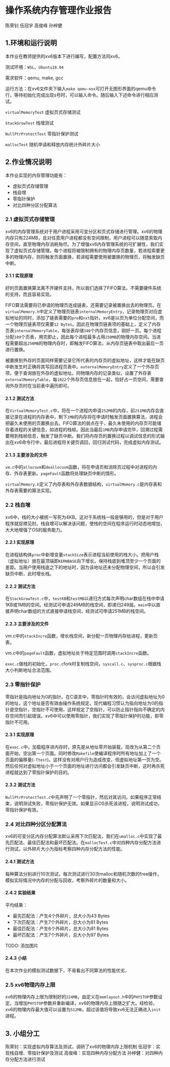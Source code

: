 # 操作系统内存管理作业报告
陈荣钊 伍冠宇 高俊峰 孙梓健

## 1.环境和运行说明
本作业在教师提供的xv6版本下进行编写，配置方法同xv6。

测试环境：`WSL`、`Ubuntu18.04`

需求软件：qemu, make, gcc

运行方法：在xv6文件夹下输入`make qemu-nox`可打开无图形界面的qemu命令行，等待初始化完成出现`$`号时，可以输入命令。随后输入下述命令进行相应测试。

`virtualMemoryTest`     虚拟页式存储测试

`StackGrowTest`         栈增测试

`NullPtrProtectTest`    零指针保护测试

`mallocTest`            随机申请和释放内存统计外碎片大小

## 2.作业情况说明
本作业实现的内存管理功能有：
- 虚拟页式存储管理
- 栈自增
- 零指针保护
- 对比四种分区分配算法

### 2.1 虚拟页式存储管理
xv6的内存管理系统对于用户进程采用可变分区和页式存储进行管理。xv6的物理内存只有224MB，且对任意用户进程都没有空间限制，用户进程可以随意索取内存空间，直至物理内存消耗殆尽。为了增强xv6内存管理系统的可扩展性，我们实现了虚拟页式存储管理。每个进程将被限制拥有的物理内存页数量，若进程索要更多的物理内存，则将触发页面置换，若进程需要使用被置换的物理页，将触发缺页中断。

#### 2.1.1 实现原理
好的页面置换算法离不开硬件支持，所以我们选择了FIFO算法，不需要硬件系统的支持，而且容易实现。

FIFO算法需要将已申请的物理页连成链表，还需要记录被置换出去的物理页。在`virtualMemory.h`中定义了物理页链表`internalMemoryEntry`，记录物理页对应虚拟地址的同时，添加了链表需要的`pre`和`nxt`指针。xv6是以页为单位分配空间，而一个物理页链表项仅需要`12 Bytes`。因此在物理页链表项的基础上，定义了内存页表`internalMemoryTable`，每张表存储`340`个内存页信息，刚好一页。每个进程分配`189`个页表，用完即止，因此每个进程最多占用`250MB`的物理内存空间。当进程需要超出`250MB`的物理内存时，即触发FIFO算法，从内存页链表中取出最后一页进行置换。

被置换到外存的页面同样需要记录它所代表的内存页的虚拟地址，这样才能在缺页中断发生时正确将其写回进程页表中。`externalMemoryEntry`定义了一个外存页项，便于查询放在外存的虚拟地址。同物理内存的记录类似，设置了外存表`externalMemoryTable`，每`1022`个外存页信息放在一起，恰好占一页空间，需要查询外存页时在当前表中遍历即可。

#### 2.1.2 测试方法
在`VirtualMemoryTest.c`中，将在一个进程内申请`252MB`的内存，前`251MB`内存会直接记录在进程的内存表中，剩下`1MB`的内存将在申请时触发页面置换算法，进程会把最久未使用的页置换出去。FIFO算法的弱点在于，最久未使用的内存页可能储存着进程的关键信息，如进程的栈帧。因此当最后`1MB`内存申请完毕，回溯过程需要用到栈帧信息，触发了缺页中断。我们将内存页的置换过程以调试信息的形式输出在xv6命令行中，最后进程将关键页调回，回归测试代码，完成虚拟内存测试。

#### 2.1.3 主要涉及的文件
`vm.c`中的`allocuvm`和`deallocuvm`函数，将在申请页和消除页过程中对进程的内存、外存表更新。`pageFault`函数将处理缺页中断的情形。

`virtualMemory.h`定义了内存表和外存表数据结构，`virtualMemory.c`是内存表和外存表需要的算法实现。

### 2.2 栈自增
xv6中，栈的大小被统一写死为4KB。这对于系统栈一般是够用的，但是对于用户程序就捉襟见肘。栈自增可以解决该问题，使栈的空间在程序运行时动态地增加，大大地增强了OS的服务能力。

#### 2.2.1 实现原理
在进程结构体`proc`中新增变量`stackSize`表示进程当前使用的栈大小。把用户栈（虚拟地址）放在最顶端即`KERNBASE`向下增长。保持栈底到堆顶至少一个页面的差距。当用户使用栈底之下的地址时，因为该地址还未分配物理空间，所以会引发缺页中断，此时增长栈。

#### 2.2.2 测试方法
在`StackGrowTest.c`中，`testKB`和`testMB`以递归方式每次声明char数组在栈中申请1KB或1MB的空间。经测试可申请249MB的栈空间，即递归249层。`main`中以直接声明char数组的方式直接申请栈空间，经测试可申请251MB的栈空间。

#### 2.2.3 主要涉及的文件
vm.c中的`stackIncre`函数，增长栈空间，新分配一页物理内存给进程，更新页表。

vm.c中的`pageFault`函数，虚拟地址处于特定范围时调用`stackIncre`函数。

`exec.c`做栈的初始化，`proc.c`fork时复制栈空间，`syscall.c`、`sysproc.c`根据栈大小判断地址合法范围。

### 2.3 零指针保护
零指针是指向地址为0的指针。在C语言中，零指针时有效的，会访问虚拟地址为0的地址，这个地址是否有效由操作系统规定。现代编程习惯认为指向地址为0的指针是空指针，空指针不可使用，这样规定了空指针，可以防止指针指向不确定的内存空间而引起错误。xv6中可以使用零指针，我们实现了零指针保护的功能，即零指针不可用。

#### 2.3.1 实现原理
在`exec.c`中，加载程序进内存时，原先是从地址零开始装载，现改为从第二个页面开始，空出第一个页面。同时修改`Makefile`使编译程序时所有地址加上了一个页面的偏移量(`-Ttest`)。这样没有对用户行为造成改变，但虚拟地址第一页为空。然后任何对虚拟地址小于一个页面的地址进行访问都会引发缺页中断，这时再杀死进程就达到了零指针保护的目的。

#### 2.3.2 测试方法
`NullPtrProtectTest.c`中先声明了一个零指针，然后对其访问。如果程序正常结束，说明测试失败，零指针保护无效。如果显示OS杀死该进程，说明测试成功，零指针保护有效。`

### 2.4 对比四种分区分配算法

xv6的可变分区内存分配算法默认采用下次匹配法，我们在`umalloc.c`中实现了最先匹配法、最佳匹配法和最坏匹配法。在`mallocTest.c`中对四种内存分配方法进行测试，以外碎片大小为指标考察四种内存分配方法的性能。

#### 2.4.1 测试方法

每种算法分别进行10次测试，每次测试进行30次malloc和随机次数的free操作，模拟实际情况中内存的分配与回收，考察外碎片的数量和大小。

#### 2.4.2 实验结果

平均结果：
+ 最先匹配法：产生4个外碎片，总大小为43 Bytes
+ 下次匹配法：产生7个外碎片，总大小为81 Bytes
+ 最佳匹配法：产生6个外碎片，总大小为81 Bytes
+ 最坏匹配法：产生7个外碎片，总大小为97 Bytes

TODO: 添加图片

#### 2.4.3 小结

在本次作业的模拟测试数据下，不易看出不同算法的性能优劣，

### 2.5 xv6物理内存上限
xv6的物理内存上限为限制好的`224MB`，由定义在`memlayout.h`中的`PHYSTOP`参数设定。当增加`PHYSTOP`参数并重新编译，xv6的物理内存上限随之扩大。经检验，xv6的物理内存最大值可以设置为`512MB`，超过该值将导致xv6无法正确进入`init`进程。

## 3. 小组分工
陈荣钊：实现虚拟内存算法及测试，调研了xv6的物理内存上限机制
伍冠宇：实现栈自增、零指针保护及测试
高俊峰：实现四种内存分配方法
孙梓健：对四种内存分配方法进行测试